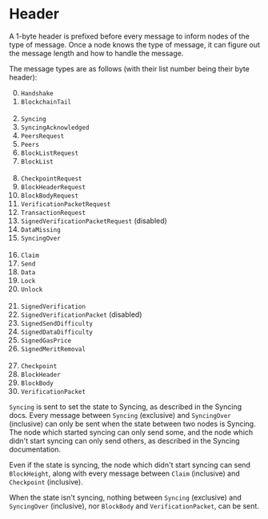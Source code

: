 # Header

A 1-byte header is prefixed before every message to inform nodes of the type of message. Once a node knows the type of message, it can figure out the message length and how to handle the message.

The message types are as follows (with their list number being their byte header):

<ol start="0">
<li><code>Handshake</code></li>
<li><code>BlockchainTail</code></li>
<br>
<li><code>Syncing</code></li>
<li><code>SyncingAcknowledged</code></li>
<li><code>PeersRequest</code></li>
<li><code>Peers</code></li>
<li><code>BlockListRequest</code></li>
<li><code>BlockList</code></li>
<br>
<li><code>CheckpointRequest</code></li>
<li><code>BlockHeaderRequest</code></li>
<li><code>BlockBodyRequest</code></li>
<li><code>VerificationPacketRequest</code></li>
<li><code>TransactionRequest</code></li>
<li><code>SignedVerificationPacketRequest</code> (disabled)</li>
<li><code>DataMissing</code></li>
<li><code>SyncingOver</code></li>
<br>
<li><code>Claim</code></li>
<li><code>Send</code></li>
<li><code>Data</code></li>
<li><code>Lock</code></li>
<li><code>Unlock</code></li>
<br>
<li><code>SignedVerification</code></li>
<li><code>SignedVerificationPacket</code> (disabled)</li>
<li><code>SignedSendDifficulty</code></li>
<li><code>SignedDataDifficulty</code></li>
<li><code>SignedGasPrice</code></li>
<li><code>SignedMeritRemoval</code></li>
<br>
<li><code>Checkpoint</code></li>
<li><code>BlockHeader</code></li>
<li><code>BlockBody</code></li>
<li><code>VerificationPacket</code></li>
</ol>

`Syncing` is sent to set the state to Syncing, as described in the Syncing docs. Every message between `Syncing` (exclusive) and `SyncingOver` (inclusive) can only be sent when the state between two nodes is Syncing. The node which started syncing can only send some, and the node which didn't start syncing can only send others, as described in the Syncing documentation.

Even if the state is syncing, the node which didn't start syncing can send `BlockHeight`, along with every message between `Claim` (inclusive) and `Checkpoint` (inclusive).

When the state isn't syncing, nothing between `Syncing` (exclusive) and `SyncingOver` (inclusive), nor `BlockBody` and `VerificationPacket`, can be sent.
